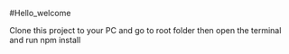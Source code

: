 #Hello_welcome


Clone this project to your PC  and go to root folder then open the terminal and run npm install
